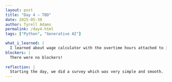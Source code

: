 ```yaml
---
layout: post
title: "Day 4 – TBD"
date: 2025-05-30
author: Tyrell Adams
permalink: /day4.html
tags: ["Python", "Generative AI"]

what_i_learned: |
  I learned about wage calculator with the overtime hours attached to it
blockers: |
  There were no blockers!
  
reflection: |
  Starting the day, we did a survey which was very simple and smooth.
---
```

